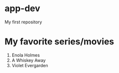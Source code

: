 # app-dev
My first repository
# **My favorite series/movies**
1. Enola Holmes
2. A Whiskey Away
3. Violet Evergarden

